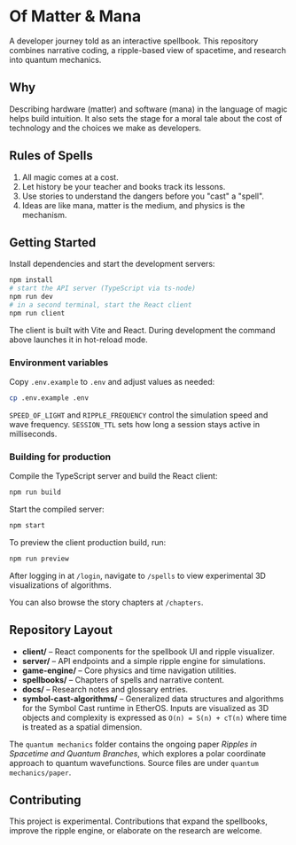 # Of Matter & Mana

A developer journey told as an interactive spellbook. This repository combines narrative coding, a ripple-based view of spacetime, and research into quantum mechanics.

## Why
Describing hardware (matter) and software (mana) in the language of magic helps build intuition. It also sets the stage for a moral tale about the cost of technology and the choices we make as developers.

## Rules of Spells
1. All magic comes at a cost.
2. Let history be your teacher and books track its lessons.
3. Use stories to understand the dangers before you "cast" a "spell".
4. Ideas are like mana, matter is the medium, and physics is the mechanism.

## Getting Started
Install dependencies and start the development servers:

```bash
npm install
# start the API server (TypeScript via ts-node)
npm run dev
# in a second terminal, start the React client
npm run client
```

The client is built with Vite and React. During development the command above launches it in hot-reload mode.

### Environment variables

Copy `.env.example` to `.env` and adjust values as needed:

```bash
cp .env.example .env
```

`SPEED_OF_LIGHT` and `RIPPLE_FREQUENCY` control the simulation speed and wave frequency. `SESSION_TTL` sets how long a session stays active in milliseconds.

### Building for production

Compile the TypeScript server and build the React client:

```bash
npm run build
```
Start the compiled server:

```bash
npm start
```

To preview the client production build, run:

```bash
npm run preview
```

After logging in at `/login`, navigate to `/spells` to view experimental 3D visualizations of algorithms.

You can also browse the story chapters at `/chapters`.


## Repository Layout
- **client/** – React components for the spellbook UI and ripple visualizer.
- **server/** – API endpoints and a simple ripple engine for simulations.
- **game-engine/** – Core physics and time navigation utilities.
- **spellbooks/** – Chapters of spells and narrative content.
- **docs/** – Research notes and glossary entries.
- **symbol-cast-algorithms/** – Generalized data structures and algorithms for
  the Symbol Cast runtime in EtherOS. Inputs are visualized as 3D objects and
  complexity is expressed as `O(n) = S(n) + cT(n)` where time is treated as a
  spatial dimension.

The `quantum mechanics` folder contains the ongoing paper *Ripples in Spacetime and Quantum Branches*, which explores a polar coordinate approach to quantum wavefunctions. Source files are under `quantum mechanics/paper`.

## Contributing
This project is experimental. Contributions that expand the spellbooks, improve the ripple engine, or elaborate on the research are welcome.
